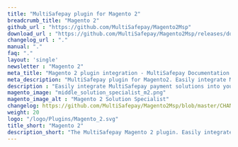 ```yaml
---
title: "MultiSafepay plugin for Magento 2"
breadcrumb_title: "Magento 2"
github_url : "https://github.com/MultiSafepay/Magento2Msp"
download_url : "https://github.com/MultiSafepay/Magento2Msp/releases/download/1.12.0/Plugin_Magento2_1.12.0.zip"
changelog_url : "."
manual: "."
faq: "."
layout: 'single'
newsletter : "Magento 2"
meta_title: "Magento 2 plugin integration - MultiSafepay Documentation Center"		
meta_description: "MultiSafepay plugin for Magento2. Easily integrate MultiSafepay payment solutions into your Magento2 platform with the free plugin"
description : "Easily integrate MultiSafepay payment solutions into your Magento 2 webshop with the free and completely new MultiSafepay Magento 2 plugin. Our Magento 2 plugin is professionally supported by a certified Magento 2 Solution Specialist and receives regular updates to support the latest features provided by Magento and MultiSafepay."
magento_image: "middle_solution_specialist_m2.png"
magento_image_alt : "Magento 2 Solution Specialist"
changelog: https://github.com/MultiSafepay/Magento2Msp/blob/master/CHANGELOG.md
weight: 20
logo: "/logo/Plugins/Magento_2.svg"
title_short: "Magento 2"
description_short: "The MultiSafepay Magento 2 plugin. Easily integrate MultiSafepay payment solutions into your Magento 2 webshop with the free plugin."
---
```

